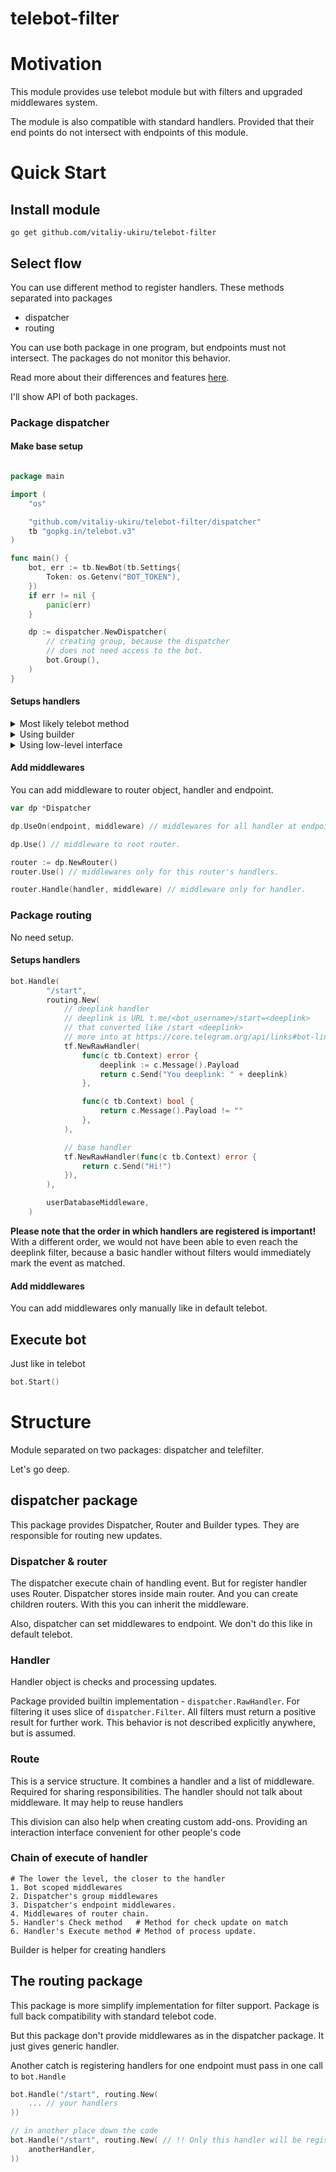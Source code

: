 # telebot-filter

# Motivation

This module provides use telebot module but with filters
and upgraded middlewares system.

The module is also compatible with standard handlers.
Provided that their end points do not intersect with
endpoints of this module.

# Quick Start

## Install module

```
go get github.com/vitaliy-ukiru/telebot-filter
```

## Select flow

You can use different method to register handlers.
These methods separated into packages

- dispatcher
- routing

You can use both package in one program, but endpoints
must not intersect.
The packages do not monitor this behavior.

Read more about their differences and features [here](#structure).

I'll show API of both packages.

### Package dispatcher
#### Make base setup

```go

package main

import (
	"os"

	"github.com/vitaliy-ukiru/telebot-filter/dispatcher"
	tb "gopkg.in/telebot.v3"
)

func main() {
	bot, err := tb.NewBot(tb.Settings{
		Token: os.Getenv("BOT_TOKEN"),
	})
	if err != nil {
		panic(err)
	}

	dp := dispatcher.NewDispatcher(
		// creating group, because the dispatcher
		// does not need access to the bot.
		bot.Group(),
	)
}
```

#### Setups handlers

<details>
<summary>Most likely telebot method</summary>

```go
dp.Handle(
    telefilter.NewRawHandler(
        "/start",
        func(c tb.Context) error {
            return c.Send("Hi")
        },
        // filters list
        func(c tb.Context) bool {
            return c.Message().Chat.Type == tb.ChatPrivate
        },
    ),
    /* middlewares like in telebot*/
)
```

</details>


<details>
<summary>Using builder</summary>

```go
dp.Bind(
    dp.
    NewHandler(tb.OnText).
    Filter(message.EqualFold("hi")). // from pkg/filters/message,
    Do(func (c tb.Context) error {
        name := c.Message().Sender.FirstName
        return c.Send("Hi, " + name + "!")
    }),
)
```

</details>

<details>
<summary>Using low-level interface</summary>

```go
dp.Dispatch(
    telefilter.NewRoute(
        telefilter.NewRawHandler(
            tb.OnDocument,
            func (c tb.Context) error {
                return c.Send("I'll read this document later")
            },
            // filter
            func (c tb.Context) bool {
                doc := c.Message().Document
                return doc.MIME == "plain/text"
            },
        ),
        // middlewares
        middleware.Whitelist(
            CoolChatID,
        ),
    ),
)
```

Ugly? may be. But you don't use this in normal code.
</details>

#### Add middlewares

You can add middleware to router object, handler and endpoint.

```go
var dp *Dispatcher

dp.UseOn(endpoint, middleware) // middlewares for all handler at endpoint.

dp.Use() // middleware to root router.

router := dp.NewRouter()
router.Use() // middlewares only for this router's handlers.

router.Handle(handler, middleware) // middleware only for handler.

```

### Package routing
No need setup.

#### Setups handlers
```go
bot.Handle(
		"/start",
		routing.New(
			// deeplink handler
			// deeplink is URL t.me/<bot_username>/start=<deeplink>
			// that converted like /start <deeplink>
			// more into at https://core.telegram.org/api/links#bot-links
			tf.NewRawHandler(
				func(c tb.Context) error {
					deeplink := c.Message().Payload
					return c.Send("You deeplink: " + deeplink)
				},

				func(c tb.Context) bool {
					return c.Message().Payload != ""
				},
			),

			// base handler
			tf.NewRawHandler(func(c tb.Context) error {
				return c.Send("Hi!")
			}),
		),

		userDatabaseMiddleware,
	)
```
**Please note that the order in which handlers are registered is important!**
With a different order, we would not have been able to even reach the deeplink filter,
because a basic handler without filters would immediately mark the event as matched.


#### Add middlewares
You can add middlewares only manually like in default telebot.


## Execute bot

Just like in telebot

```go
bot.Start()
```

# Structure

Module separated on two packages: dispatcher and telefilter.

Let's go deep.

## dispatcher package

This package provides Dispatcher, Router and Builder types.
They are responsible for routing new updates.

### Dispatcher & router

The dispatcher execute chain of handling event.
But for register handler uses Router.
Dispatcher stores inside main router. And you can create children routers.
With this you can inherit the middleware.

Also, dispatcher can set middlewares to endpoint.
We don't do this like in default telebot.

### Handler

Handler object is checks and processing updates.

Package provided builtin implementation - `dispatcher.RawHandler`.
For filtering it uses slice of `dispatcher.Filter`.
All filters must return a positive result for further work.
This behavior is not described explicitly anywhere, but is assumed.

### Route

This is a service structure.
It combines a handler and a list of middleware.
Required for sharing responsibilities.
The handler should not talk about middleware.
It may help to reuse handlers

This division can also help when creating custom add-ons.
Providing an interaction interface convenient for other people's code

### Chain of execute of handler

```
# The lower the level, the closer to the handler
1. Bot scoped middlewares
2. Dispatcher's group middlewares 
3. Dispatcher's endpoint middlewares.
4. Middlewares of router chain.
5. Handler's Check method   # Method for check update on match
6. Handler's Execute method # Method of process update.
```

Builder is helper for creating handlers

## The routing package

This package is more simplify implementation for filter support.
Package is full back compatibility with standard telebot code.

But this package don't provide middlewares as in the dispatcher package.
It just gives generic handler.

Another catch is registering handlers for one endpoint
must pass in one call to `bot.Handle`

```go
bot.Handle("/start", routing.New(
    ... // your handlers
))

// in another place down the code
bot.Handle("/start", routing.New( // !! Only this handler will be registered
    anotherHandler,
))

```